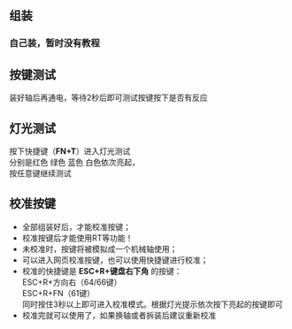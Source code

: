 ## 组装

### 自己装，暂时没有教程

## 按键测试

装好轴后再通电，等待2秒后即可测试按键按下是否有反应

## 灯光测试  

按下快捷键（**FN+T**）进入灯光测试  
分别是红色 绿色 蓝色 白色依次亮起，  
按任意键继续测试

## 校准按键

- 全部组装好后，才能校准按键；  
- 校准按键后才能使用RT等功能！  
- 未校准时，按键将被模拟成一个机械轴使用；  
- 可以进入网页校准按键，也可以使用快捷键进行校准；  
- 校准的快捷键是 **ESC+R+键盘右下角** 的按键：  
ESC+R+方向右（64/66键）   
ESC+R+FN（61键）    
同时按住3秒以上即可进入校准模式。根据灯光提示依次按下亮起的按键即可  
- 校准完就可以使用了，如果换轴或者拆装后建议重新校准



